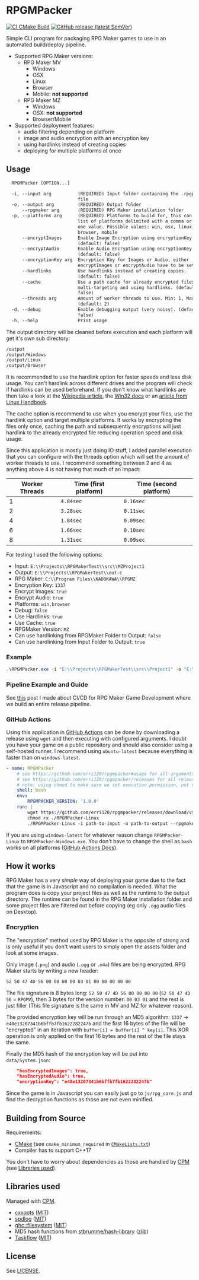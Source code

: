 # RPGMPacker

[![CI CMake Build](https://github.com/erri120/rpgmpacker/workflows/CI%20CMake%20Build/badge.svg)](https://github.com/erri120/rpgmpacker/actions?query=workflow%3A%22CI+CMake+Build%22)
[![GitHub release (latest SemVer)](https://img.shields.io/github/v/release/erri120/rpgmpacker)](https://github.com/erri120/rpgmpacker/releases/latest)

Simple CLI program for packaging RPG Maker games to use in an automated build/deploy pipeline.

- Supported RPG Maker versions:
  - RPG Maker MV
    - Windows
    - OSX
    - Linux
    - Browser
    - Mobile: **not supported**
  - RPG Maker MZ
    - Windows
    - OSX: **not supported**
    - Browser/Mobile
- Supported deployment features:
  - audio filtering depending on platform
  - image and audio encryption with an encryption key
  - using hardlinks instead of creating copies
  - deploying for multiple platforms at once

## Usage

```txt
  RPGMPacker [OPTION...]

  -i, --input arg          (REQUIRED) Input folder containing the .rpgproj
                           file
  -o, --output arg         (REQUIRED) Output folder
      --rpgmaker arg       (REQUIRED) RPG Maker installation folder
  -p, --platforms arg      (REQUIRED) Platforms to build for, this can take a
                           list of platforms delimited with a comma or just
                           one value. Possible values: win, osx, linux,
                           browser, mobile
      --encryptImages      Enable Image Encryption using encryptionKey.
                           (default: false)
      --encryptAudio       Enable Audio Encryption using encryptionKey.
                           (default: false)
      --encryptionKey arg  Encryption Key for Images or Audio, either
                           encryptImages or encryptAudio have to be set
      --hardlinks          Use hardlinks instead of creating copies.
                           (default: false)
      --cache              Use a path cache for already encrypted files when
                           multi-targeting and using hardlinks. (default:
                           false)
      --threads arg        Amount of worker threads to use. Min: 1, Max: 10
                           (default: 2)
  -d, --debug              Enable debugging output (very noisy). (default:
                           false)
  -h, --help               Print usage
```

The output directory will be cleaned before execution and each platform will get it's own sub directory:

```txt
/output
/output/Windows
/output/Linux
/output/Browser
```

It is recommended to use the hardlink option for faster speeds and less disk usage. You can't hardlink across different drives and the program will check if hardlinks can be used beforehand. If you don't know what hardlinks are then take a look at the [Wikipedia article](https://en.wikipedia.org/wiki/Hard_link), the [Win32 docs](https://docs.microsoft.com/en-us/windows/win32/fileio/hard-links-and-junctions) or an [article from Linux Handbook](https://linuxhandbook.com/hard-link/).

The cache option is recommend to use when you encrypt your files, use the hardlink option and target multiple platforms. It works by encrypting the files only once, caching the path and subsequently encryptions will just hardlink to the already encrypted file reducing operation speed and disk usage.

Since this application is mostly just doing IO stuff, I added parallel execution that you can configure with the threads option which will set the amount of worker threads to use. I recommend something between 2 and 4 as anything above 4 is not having that much of an impact:

| Worker Threads | Time (first platform) | Time (second platform) |
|----------------|-----------------------|------------------------|
| 1 | `4.84sec` | `0.16sec` |
| 2 | `3.28sec` | `0.11sec` |
| 4 | `1.84sec` | `0.09sec` |
| 6 | `1.66sec` | `0.10sec` |
| 8 | `1.31sec` | `0.09sec` |

For testing I used the following options:

- Input: `E:\\Projects\\RPGMakerTest\\src\\MZProject1`
- Output: `E:\\Projects\\RPGMakerTest\\out-c`
- RPG Maker: `C:\\Program Files\\KADOKAWA\\RPGMZ`
- Encryption Key: `1337`
- Encrypt Images: `true`
- Encrypt Audio: `true`
- Platforms: `win,browser`
- Debug: `false`
- Use Hardlinks: `true`
- Use Cache: `true`
- RPGMaker Version: `MZ`
- Can use hardlinking from RPGMaker Folder to Output: `false`
- Can use hardlinking from Input Folder to Output: `true`

### Example

```ps1
.\RPGMPacker.exe -i "E:\\Projects\\RPGMakerTest\\src\\Project1" -o "E:\\Projects\\RPGMakerTest\\out-c" --rpgmaker "M:\\SteamLibrary\\steamapps\\common\\RPG Maker MV" --platforms win,linux,osx --encryptImages --encryptAudio --encryptionKey="1337" --hardlinks --cache
```

### Pipeline Example and Guide

See [this](https://erri120.github.io/2021/02/04/CI-CD-for-RPG-Maker-Games/) post I made about CI/CD for RPG Maker Game Development where we build an entire release pipeline.

### GitHub Actions

Using this application in [GitHub Actions](https://github.com/features/actions) can be done by downloading a release using `wget` and then executing with configured arguments. I doubt you have your game on a public repository and should also consider using a self-hosted runner. I recommend using `ubuntu-latest` because everything is faster than on `windows-latest`.

```yml
- name: RPGMPacker
    # see https://github.com/erri120/rpgmpacker#usage for all arguments
    # see https://github.com/erri120/rpgmpacker/releases for all releases
    # note: using chmod to make sure we set execution permission, not needed on Windows
    shell: bash
    env:
        RPGMPACKER_VERSION: '1.0.0'
    run: |
        wget https://github.com/erri120/rpgmpacker/releases/download/v$RPGMPACKER_VERSION/RPGMPacker-Linux
        chmod +x ./RPGMPacker-Linux
        ./RPGMPacker-Linux -i path-to-input -o path-to-output --rpgmaker path-to-rpgm --platforms win,lnx
```

If you are using `windows-latest` for whatever reason change `RPGMPacker-Linux` to `RPGMPacker-Windows.exe`. You don't have to change the shell as `bash` works on all platforms ([GitHub Actions Docs](https://docs.github.com/en/actions/reference/workflow-syntax-for-github-actions#using-a-specific-shell)).

## How it works

RPG Maker has a very _simple_ way of deploying your game due to the fact that the game is in Javascript and no compilation is needed. What the program does is copy your project files as well as the runtime to the output directory. The runtime can be found in the RPG Maker installation folder and some project files are filtered out before copying (eg only `.ogg` audio files on Desktop).

### Encryption

The "encryption" method used by RPG Maker is the opposite of strong and is only useful if you don't want users to simply open the assets folder and look at some images.

Only image (`.png`) and audio (`.ogg` or `.m4a`) files are being encrypted. RPG Maker starts by writing a new header:

```txt
52 50 47 4D 56 00 00 00 00 03 01 00 00 00 00 00
```

The file signature is 8 bytes long: `52 50 47 4D 56 00 00 00 00` (`52 50 47 4D 56` = `RPGMV`), then 3 bytes for the version number: `00 03 01` and the rest is just filler (This file signature is the same in MV and MZ for whatever reason).

The provided encryption key will be run through an MD5 algorithm: `1337` -> `e48e13207341b6bffb7fb1622282247b` and the first 16 bytes of the file will be "encrypted" in an iteration with `buffer[i] = buffer[i] ^ key[i]`. This XOR operation is only applied on the first 16 bytes and the rest of the file stays the same.

Finally the MD5 hash of the encryption key will be put into `data/System.json`:

```JSON
    "hasEncryptedImages": true,
    "hasEncryptedAudio": true,
    "encryptionKey": "e48e13207341b6bffb7fb1622282247b"
```

Since the game is in Javascript you can easily just go to `js/rpg_core.js` and find the decryption functions as those are not even minified.

## Building from Source

Requirements:

- [CMake](https://cmake.org/) (see `cmake_minimum_required` in [`CMakeLists.txt`](CMakeLists.txt))
- Compiler has to support C++17

You don't have to worry about dependencies as those are handled by [CPM](https://github.com/TheLartians/CPM.cmake) (see [Libraries used](#libraries-used)).

## Libraries used

Managed with [CPM](https://github.com/TheLartians/CPM.cmake).

- [cxxopts](https://github.com/jarro2783/cxxopts) ([MIT](https://github.com/jarro2783/cxxopts/blob/master/LICENSE))
- [spdlog](https://github.com/gabime/spdlog) ([MIT](https://github.com/gabime/spdlog/blob/v1.x/LICENSE))
- [ghc::filesystem](https://github.com/gulrak/filesystem) ([MIT](https://github.com/gulrak/filesystem/blob/master/LICENSE))
- MD5 hash functions from [stbrumme/hash-library](https://github.com/stbrumme/hash-library) ([zlib](https://github.com/stbrumme/hash-library/blob/master/LICENSE))
- [Taskflow](https://github.com/taskflow/taskflow) ([MIT](https://github.com/taskflow/taskflow/blob/master/LICENSE))

## License

See [LICENSE](LICENSE).
